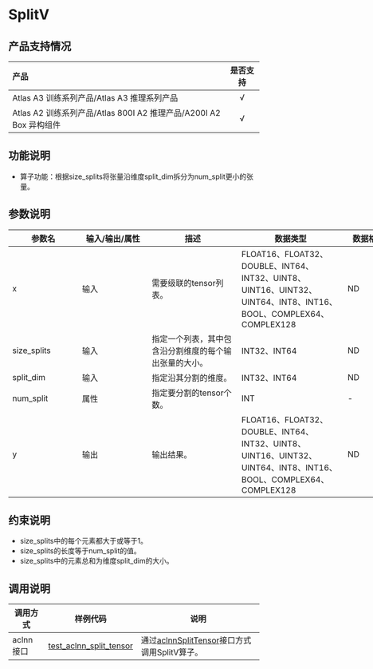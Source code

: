 # SplitV
## 产品支持情况

| 产品                                                         | 是否支持 |
| :----------------------------------------------------------- | :------: |
| Atlas A3 训练系列产品/Atlas A3 推理系列产品     |    √     |
| Atlas A2 训练系列产品/Atlas 800I A2 推理产品/A200I A2 Box 异构组件 |    √     |

## 功能说明

- 算子功能：根据size_splits将张量沿维度split_dim拆分为num_split更小的张量。

## 参数说明

<table style="undefined;table-layout: fixed; width: 1005px"><colgroup>
  <col style="width: 140px">
  <col style="width: 140px">
  <col style="width: 180px">
  <col style="width: 213px">
  <col style="width: 100px">
  </colgroup>
  <thead>
    <tr>
      <th>参数名</th>
      <th>输入/输出/属性</th>
      <th>描述</th>
      <th>数据类型</th>
      <th>数据格式</th>
    </tr></thead>
  <tbody>
    <tr>
      <td>x</td>
      <td>输入</td>
      <td>需要级联的tensor列表。</td>
      <td>FLOAT16、FLOAT32、DOUBLE、INT64、INT32、UINT8、UINT16、UINT32、UINT64、INT8、INT16、BOOL、COMPLEX64、COMPLEX128</td>
      <td>ND</td>
    </tr>
    <tr>
      <td>size_splits</td>
      <td>输入</td>
      <td>指定一个列表，其中包含沿分割维度的每个输出张量的大小。</td>
      <td>INT32、INT64</td>
      <td>ND</td>
    </tr>
    <tr>
      <td>split_dim</td>
      <td>输入</td>
      <td>指定沿其分割的维度。</td>
      <td>INT32、INT64</td>
      <td>ND</td>
    </tr>
    <tr>
      <td>num_split</td>
      <td>属性</td>
      <td>指定要分割的tensor个数。</td>
      <td>INT</td>
      <td>-</td>
    </tr>
    <tr>
      <td>y</td>
      <td>输出</td>
      <td>输出结果。</td>
      <td>FLOAT16、FLOAT32、DOUBLE、INT64、INT32、UINT8、UINT16、UINT32、UINT64、INT8、INT16、BOOL、COMPLEX64、COMPLEX128</td>
      <td>ND</td>
    </tr>
  </tbody></table>

## 约束说明

* size_splits中的每个元素都大于或等于1。
* size_splits的长度等于num_split的值。
* size_splits中的元素总和为维度split_dim的大小。


## 调用说明

| 调用方式  | 样例代码                                                     | 说明                                                         |
| --------- | ------------------------------------------------------------ | ------------------------------------------------------------ |
| aclnn接口 | [test_aclnn_split_tensor](examples/test_aclnn_split_tensor.cpp) | 通过[aclnnSplitTensor](docs/aclnnSplitTensor.md)接口方式调用SplitV算子。 |

